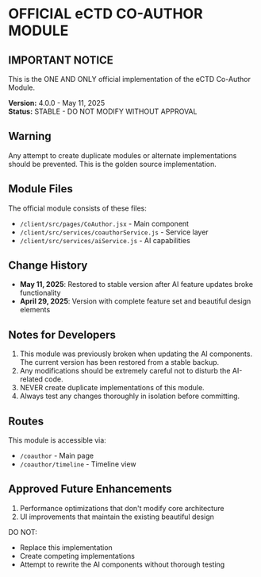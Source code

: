 # OFFICIAL eCTD CO-AUTHOR MODULE

## IMPORTANT NOTICE
This is the ONE AND ONLY official implementation of the eCTD Co-Author Module.

**Version:** 4.0.0 - May 11, 2025  
**Status:** STABLE - DO NOT MODIFY WITHOUT APPROVAL  

## Warning
Any attempt to create duplicate modules or alternate implementations should be prevented. This is the golden source implementation.

## Module Files
The official module consists of these files:
- `/client/src/pages/CoAuthor.jsx` - Main component
- `/client/src/services/coauthorService.js` - Service layer
- `/client/src/services/aiService.js` - AI capabilities

## Change History
- **May 11, 2025**: Restored to stable version after AI feature updates broke functionality
- **April 29, 2025**: Version with complete feature set and beautiful design elements

## Notes for Developers
1. This module was previously broken when updating the AI components. The current version has been restored from a stable backup.
2. Any modifications should be extremely careful not to disturb the AI-related code.
3. NEVER create duplicate implementations of this module.
4. Always test any changes thoroughly in isolation before committing.

## Routes
This module is accessible via:
- `/coauthor` - Main page
- `/coauthor/timeline` - Timeline view

## Approved Future Enhancements
1. Performance optimizations that don't modify core architecture
2. UI improvements that maintain the existing beautiful design

DO NOT:
- Replace this implementation
- Create competing implementations
- Attempt to rewrite the AI components without thorough testing